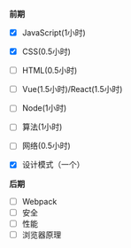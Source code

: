 **前期**
 - [x] JavaScript(1小时)
 - [x] CSS(0.5小时)
 - [ ] HTML(0.5小时)
 - [ ] Vue(1.5小时)/React(1.5小时)
 - [ ] Node(1小时)
 - [ ] 算法(1小时)
 - [ ] 网络(0.5小时)
 - [x] 设计模式（一个）


**后期**
 - [ ] Webpack
 - [ ] 安全
 - [ ] 性能
 - [ ] 浏览器原理